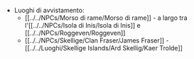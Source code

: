 - Luoghi di avvistamento:
	- [[../../NPCs/Morso di rame/Morso di rame]] - a largo tra l'[[../../NPCs/Isola di Inis/Isola di Inis]] e [[../../NPCs/Roggeven/Roggeven]] 
	- [[../../NPCs/Skellige/Clan Fraser/James Fraser]] - [[../../Luoghi/Skellige Islands/Ard Skellig/Kaer Trolde]] 